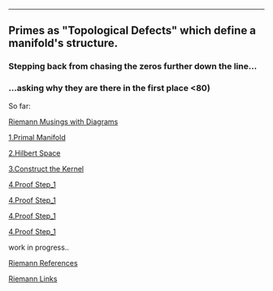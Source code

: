 ---

## Primes as "Topological Defects" which define a manifold's structure.

### Stepping back from chasing the zeros further down the line...

### ...asking why they are there in the first place <80)

So far:

[Riemann Musings with Diagrams](https://xorbkpt.github.io/Riemann-Hypothesis/)

[1.Primal Manifold](https://xorbkpt.github.io/Riemann-Hypothesis/primal_manifold/)

[2.Hilbert Space](https://xorbkpt.github.io/Riemann-Hypothesis/hilbert_space/) 

[3.Construct the Kernel](https://xorbkpt.github.io/Riemann-Hypothesis/Primal_Manifold_and_Hilbert_Space/)

[4.Proof Step_1](https://xorbkpt.github.io/Riemann-Hypothesis/Proof_1/)


  [4.Proof Step_1](https://xorbkpt.github.io/Riemann-Hypothesis/Proof_1/)

  [4.Proof Step_1](https://xorbkpt.github.io/Riemann-Hypothesis/Proof_1/)

  [4.Proof Step_1](https://xorbkpt.github.io/Riemann-Hypothesis/Proof_1/)


work in progress..

[Riemann References](https://xorbkpt.github.io/Riemann-Hypothesis/riemann2/)

[Riemann Links](https://xorbkpt.github.io/Riemann-Hypothesis/riemann3/)




